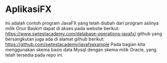 # AplikasiFX
Ini adalah contoh program JavaFX yang telah diubah dari program aslinya milik Onur Baskirt 
dapat di akses pada website berikut: https://www.swtestacademy.com/database-operations-javafx/
github yang bersangkutan juga ada di alamat github berikut: https://github.com/swtestacademy/javafxexample
Pada bagian kita menggunakan skema basis data Mysql dengan skema milik Oracle, yang telah tersedia pada repo ini.
